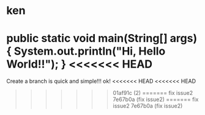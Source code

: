 # ken
public static void main(String[] args){
  System.out.println("Hi, Hello World!!");
}
<<<<<<< HEAD
=======
Create a branch is quick and simple!!!
ok!
<<<<<<< HEAD
<<<<<<< HEAD
>>>>>>> 01af91c (2)
=======
fix issue2
>>>>>>> 7e67b0a (fix issue2)
=======
fix issue2
>>>>>>> 7e67b0a (fix issue2)

